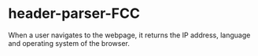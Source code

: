 # header-parser-FCC

When a user navigates to the webpage, it returns the IP address, language and operating system of the browser. 